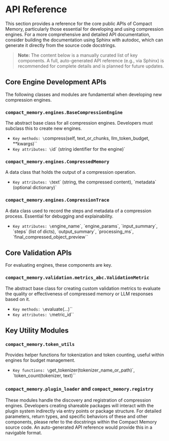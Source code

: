 # API Reference
This section provides a reference for the core public APIs of Compact Memory, particularly those essential for developing and using compression engines. For a more comprehensive and detailed API documentation, consider building the documentation using Sphinx with autodoc, which can generate it directly from the source code docstrings.
> **Note:** The content below is a manually curated list of key components. A full, auto-generated API reference (e.g., via Sphinx) is recommended for complete details and is planned for future updates.
## Core Engine Development APIs
The following classes and modules are fundamental when developing new compression engines.
### `compact_memory.engines.BaseCompressionEngine`
The abstract base class for all compression engines. Developers must subclass this to create new engines.
*   `Key methods: \`compress(self, text_or_chunks, llm_token_budget, **kwargs)\``
*   `Key attributes: \`id\` (string identifier for the engine)`
### `compact_memory.engines.CompressedMemory`
A data class that holds the output of a compression operation.
*   `Key attributes: \`text\` (string, the compressed content), \`metadata\` (optional dictionary)`
### `compact_memory.engines.CompressionTrace`
A data class used to record the steps and metadata of a compression process. Essential for debugging and explainability.
*   `Key attributes: \`engine_name\`, \`engine_params\`, \`input_summary\`, \`steps\` (list of dicts), \`output_summary\`, \`processing_ms\`, \`final_compressed_object_preview\``
## Core Validation APIs
For evaluating engines, these components are key.
### `compact_memory.validation.metrics_abc.ValidationMetric`
The abstract base class for creating custom validation metrics to evaluate the quality or effectiveness of compressed memory or LLM responses based on it.
*   `Key methods: \`evaluate(...)\``
*   `Key attributes: \`metric_id\``
## Key Utility Modules
### `compact_memory.token_utils`
Provides helper functions for tokenization and token counting, useful within engines for budget management.
*   `Key functions: \`get_tokenizer(tokenizer_name_or_path)\`, \`token_count(tokenizer, text)\``
### `compact_memory.plugin_loader` and `compact_memory.registry`
These modules handle the discovery and registration of compression engines. Developers creating shareable packages will interact with the plugin system indirectly via entry points or package structure.
For detailed parameters, return types, and specific behaviors of these and other components, please refer to the docstrings within the Compact Memory source code. An auto-generated API reference would provide this in a navigable format.
